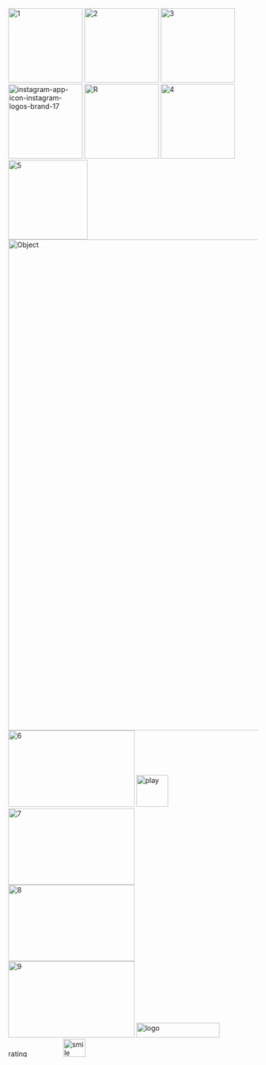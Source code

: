 
<img width="150" height="150" alt="1" src="https://github.com/user-attachments/assets/fd02fc9c-5846-4a60-8a7d-113744f98ba3" />

<img width="150" height="150" alt="2" src="https://github.com/user-attachments/assets/88457f05-f2f7-4760-99bf-2f6d73590f45" />

<img width="150" height="150" alt="3" src="https://github.com/user-attachments/assets/3738c480-2fe2-4be9-9ae1-9994acda4d55" />


<img width="150" height="150" alt="instagram-app-icon-instagram-logos-brand-17" src="https://github.com/user-attachments/assets/bed4cf46-15d9-4109-b5ca-a14a69f31d33" />


<img width="150" height="150" alt="R" src="https://github.com/user-attachments/assets/09867ecf-a1a8-4214-9607-ec850ccc8ca8" />


<img width="150" height="150" alt="4" src="https://github.com/user-attachments/assets/a2a7cf63-9be3-4001-b467-f8c4a2145bc8" />
<img width="160" height="160" alt="5" src="https://github.com/user-attachments/assets/7ef19f32-4d20-48e3-bded-322f5f54b97c" />
<img width="1440" height="989" alt="Object" src="https://github.com/user-attachments/assets/77cd81db-637e-468a-9582-db5e0e0f574d" />

<img width="255" height="154" alt="6" src="https://github.com/user-attachments/assets/ffc67241-7580-49c5-8496-b0bd6996f55b" />
<img width="64" height="64" alt="play" src="https://github.com/user-attachments/assets/4e9da4f9-1252-4773-9b04-226ffce40e4d" />

<img width="255" height="154" alt="7" src="https://github.com/user-attachments/assets/40e80b00-2836-49e3-afc6-135455b6c5e5" />
<img width="255" height="154" alt="8" src="https://github.com/user-attachments/assets/0983c00b-b275-4621-8615-151165889ef1" />
<img width="255" height="154" alt="9" src="https://github.com/user-attachments/assets/a0550bca-6905-491e-bd9f-5ad9e67b59fd" />
<img width="168" height="30" alt="logo" src="https://github.com/user-attachments/assets/9d423b91-6052-4b4c-bc99-51d4c3b7d88d" />
<img width="107" height="15" alt="rating" src="https://github.com/user-attachments/assets/9eaffee5-185a-495e-8c80-24fbe75022fe" />
<img width="45" height="36" alt="smile" src="https://github.com/user-attachments/assets/bd1f290c-ba66-4326-a94e-c1a3ddbb1596" />
